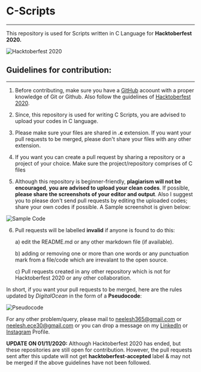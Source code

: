 # C-Scripts
---
 This repository is used for Scripts written in C Language for **Hacktoberfest 2020.**
 
![Hacktoberfest 2020](https://github.com/biswas-neelesh96/C-Scripts/blob/master/H20-Images/Screenshot-(886).png)

## Guidelines for contribution:
---

1) Before contributing, make sure you have a [GitHub](https://github.com) acoount with a proper knowledge of Git or Github. Also follow the guidelines of [Hacktoberfest 2020](https://hacktoberfest.digitalocean.com/faq).

2) Since, this repository is used for writing C Scripts, you are advised to upload your codes in C language.

3) Please make sure your files are shared in **.c** extension. If you want your pull requests to be merged, please don't share your files with any other extension.   

4) If you want you can create a pull request by sharing a repository or a project of your choice. Make sure the project/repository comprises of C files

5) Although this repository is beginner-friendly, **plagiarism will not be encouraged**, **you are advised to upload your clean codes**. If possible, **please share the screenshots of your editor and output**.  Also I suggest you to please don't send pull requests by editing the uploaded codes; share your own codes if possible. A Sample screenshot is given below:

![Sample Code](https://github.com/biswas-neelesh96/C-Scripts/blob/master/H20-Images/Screenshot-(895).png)

6) Pull requests will be labelled **invalid** if anyone is found to do this:

	a) edit the README.md or any other markdown file (if available).
	
	b) adding or removing one or more than one words or any punctuation mark from a file/code which are irrevalant to the open source.
	
	c) Pull requests created in any other repository which is not for Hacktoberfest 2020 or any other collaboration.
 
 In short, if you want your pull requests to be merged, here are the rules updated by *DigitalOcean* in the form of a **Pseudocode**:
 
 ![Pseudocode](https://github.com/biswas-neelesh96/C-Scripts/blob/master/H20-Images/Screenshot-(903).png)

For any other problem/query, please mail to [neelesh365@gmail.com](mailto:neelesh365@gmail.com) or [neelesh.ece30@gmail.com](mailto:neelesh.ece30@gmail.com) or you can drop a message on my [LinkedIn](https://www.linkedin.com/in/neelesh-biswas-88a255142/) or [Instagram](https://www.instagram.com/sonai_sunshine96/) Profile. 

**UPDATE ON 01/11/2020:** Although Hacktoberfest 2020 has ended, but these repositories are still open for contribution. However, the pull requests sent after this update will not get **hacktoberfest-accepted** label & may not be merged if the above guidelines have not been followed.

 
